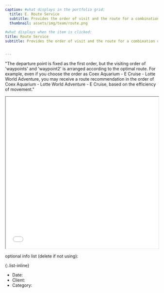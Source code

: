 ```yaml
---
caption: #what displays in the portfolio grid:
  title: E. Route Service
  subtitle: Provides the order of visit and the route for a combination of tourist sites.
  thumbnail: assets/img/team/route.png
  
#what displays when the item is clicked:
title: Route Service
subtitle: Provides the order of visit and the route for a combination of tourist sites.


---
```

"The departure point is fixed as the first order, but the visiting order of 'waypoints' and 'waypoint2' is arranged according to the optimal route. For example, even if you choose the order as Coex Aquarium - E Cruise - Lotte World Adventure, you may receive a route recommendation in the order of Coex Aquarium - Lotte World Adventure - E Cruise, based on the efficiency of movement."
<iframe src="/assets/exampleRoute6.html" width="100%" height="500px"></iframe>

optional info list (delete if not using):

{:.list-inline} 
- Date: 
- Client: 
- Category: 
